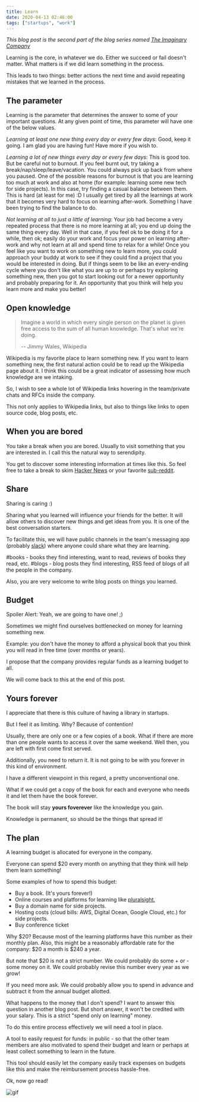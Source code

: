 ```yaml
---
title: Learn
date: 2020-04-13 02:46:00
tags: ["startups", "work"]
---
```


_This blog post is the second part of the blog series named [The Imaginary Company](/blog/the-imaginary-company)_

Learning is the core, in whatever we do. Either we succeed or fail doesn't matter. What matters is if we did learn something in the process.

This leads to two things: better actions the next time and avoid repeating mistakes that we learned in the process.

## The parameter
Learning is the parameter that determines the answer to some of your important questions. At any given point of time, this parameter will have one of the below values.

_Learning at least one new thing every day or every few days_: Good, keep it going. I am glad you are having fun! Have more if you wish to.

_Learning a lot of new things every day or every few days_: This is good too. But be careful not to burnout. If you feel burnt out, try taking a break/nap/sleep/leave/vacation. You could always pick up back from where you paused. One of the possible reasons for burnout is that you are learning too much at work and also at home (for example: learning some new tech for side projects). In this case, try finding a casual balance between them. This is hard (at least for me) :D I usually get tired by all the learnings at work that it becomes very hard to focus on learning after-work. Something I have been trying to find the balance to do.

_Not learning at all to just a little of learning_: Your job had become a very repeated process that there is no more learning at all; you end up doing the same thing every day. Well in that case, if you feel ok to be doing it for a while, then ok; easily do your work and focus your power on learning after-work and why not learn at all and spend time to relax for a while! Once you feel like you want to work on something new to learn more, you could approach your buddy at work to see if they could find a project that you would be interested in doing. But if things seem to be like an every-ending cycle where you don't like what you are up to or perhaps try exploring something new, then you got to start looking out for a newer opportunity and probably preparing for it. An opportunity that you think will help you learn more and make you better!


## Open knowledge

> Imagine a world in which every single person on the planet is given free access to the sum of all human knowledge. That's what we're doing.
> 
> -- Jimmy Wales, Wikipedia

Wikipedia is my favorite place to learn something new. If you want to learn something new, the first natural action could be to read up the Wikipedia page about it. I think this could be a great indicator of assessing how much knowledge are we intaking.

So, I wish to see a whole lot of Wikipedia links hovering in the team/private chats and RFCs inside the company.

This not only applies to Wikipedia links, but also to things like links to open source code, blog posts, etc.

## When you are bored

You take a break when you are bored. Usually to visit something that you are interested in. I call this the natural way to serendipity.

You get to discover some interesting information at times like this. So feel free to take a break to skim [Hacker News](https://news.ycombinator.com) or your favorite [sub-reddit](https://www.reddit.com/).

## Share

Sharing is caring :)

Sharing what you learned will influence your friends for the better. It will allow others to discover new things and get ideas from you. It is one of the best conversation starters.

To facilitate this, we will have public channels in the team's messaging app (probably [slack](https://slack.com/intl/en-in/)) where anyone could share what they are learning.

#books - books they find interesting, want to read, reviews of books they read, etc.
#blogs - blog posts they find interesting, RSS feed of blogs of all the people in the company.

Also, you are very welcome to write blog posts on things you learned.

## Budget

Spoiler Alert: Yeah, we are going to have one! ;)

Sometimes we might find ourselves bottlenecked on money for learning something new.

Example: you don't have the money to afford a physical book that you think you will read in free time (over months or years).

I propose that the company provides regular funds as a learning budget to all.

We will come back to this at the end of this post.

## Yours forever

I appreciate that there is this culture of having a library in startups.

But I feel it as limiting. Why? Because of contention!

Usually, there are only one or a few copies of a book. What if there are more than one people wants to access it over the same weekend. Well then, you are left with first come first served.

Additionally, you need to return it. It is not going to be with you forever in this kind of environment.

I have a different viewpoint in this regard, a pretty unconventional one.

What if we could get a copy of the book for each and everyone who needs it and let them have the book forever.

The book will stay __yours foverever__ like the knowledge you gain.

Knowledge is permanent, so should be the things that spread it!

## The plan

A learning budget is allocated for everyone in the company.

Everyone can spend $20 every month on anything that they think will help them learn something!

Some examples of how to spend this budget:
- Buy a book. (It's yours forever!)
- Online courses and platforms for learning like [pluralsight.](https://www.pluralsight.com)
- Buy a domain name for side projects.
- Hosting costs (cloud bills: AWS, Digital Ocean, Google Cloud, etc.) for side projects.
- Buy conference ticket

Why $20? Because most of the learning platforms have this number as their monthly plan. Also, this might be a reasonably affordable rate for the company: $20 a month is $240 a year.

But note that $20 is not a strict number. We could probably do some + or - some money on it. We could probably revise this number every year as we grow!

If you need more ask. We could probably allow you to spend in advance and subtract it from the annual budget allotted.

What happens to the money that I don't spend? I want to answer this question in another blog post. But short answer, it won't be credited with your salary. This is a strict "spend only on learning" money.

To do this entire process effectively we will need a tool in place.

A tool to easily request for funds: in public - so that the other team members are also motivated to spend their budget and learn or perhaps at least collect something to learn in the future.

This tool should easily let the company easily track expenses on budgets like this and make the reimbursement process hassle-free.

Ok, now go read!

![gif](https://media.giphy.com/media/qxsgm2X2Fb5WE/giphy.gif)
